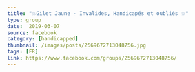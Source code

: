 ```yaml
---
title: "💥Gilet Jaune - Invalides, Handicapés et oubliés 💥"
type: group
date:  2019-03-07
source: facebook
category: [handicapped]
thumbnail: /images/posts/2569672713048756.jpg
tags: [FR]
link: https://www.facebook.com/groups/2569672713048756/
---
```

